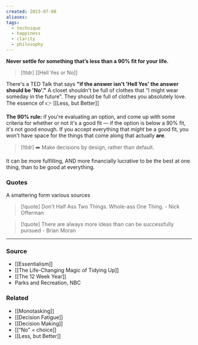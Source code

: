 ```yaml
---
created: 2023-07-08
aliases: 
tags:
  - technique
  - happiness
  - clarity
  - philosophy
---
```

**Never settle for something that’s less than a 90% fit for your life.**

> [!tldr] [[Hell Yes or No]]

There's a TED Talk that says **"if the answer isn't 'Hell Yes' the answer should be 'No'."** A closet shouldn't be full of clothes that "I might wear someday in the future". They should be full of clothes you absolutely love. The essence of 👉 [[Less, but Better]]

**The 90% rule:** if you're evaluating an option, and come up with some criteria for whether or not it's a good fit — if the option is below a 90% fit, it's not good enough. If you accept everything that *might* be a good fit, you won't have space for the things that come along that actually **are**.

> [!tldr] ➡️ Make decisions by design, rather than default.

It can be more fulfilling, AND more financially lucrative to be the best at one thing, than to be good at everything.
### Quotes
A smattering form various sources
> [!quote] Don't Half Ass Two Things. Whole-ass One Thing. - Nick Offerman

> [!quote] There are always more ideas than can be successfully pursued - Brian Moran

---
### Source
- [[Essentialism]]
- [[The Life-Changing Magic of Tidying Up]]
- [[The 12 Week Year]]
- Parks and Recreation, NBC
### Related
- [[Monotasking]]
- [[Decision Fatigue]]
- [[Decision Making]]
- [[“No” = choice]]
- [[Less, but Better]]